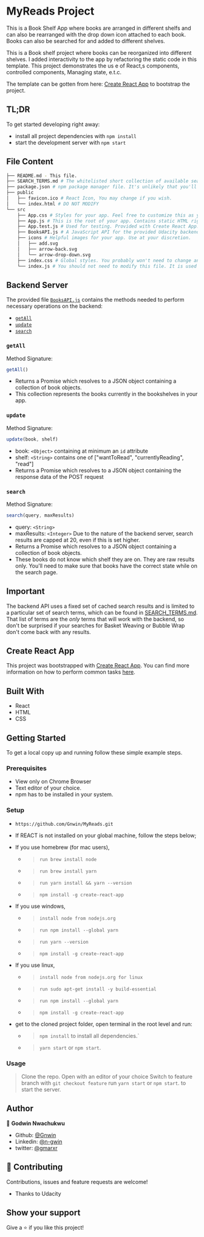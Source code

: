 # MyReads Project
This is a Book Shelf App where books are arranged in different shelfs and can also be rearranged with the drop down icon attached to each book. Books can also be searched for and added to different shelves.

This is a Book shelf project where books can be reorganized into different shelves. I added interactivity to the app by refactoring the static code in this template. This project demonstrates the us e of React,s components, controlled components, Managing state, e.t.c.

The template can be gotten from here: [Create React App](https://github.com/facebookincubator/create-react-app) to bootstrap the project.

## TL;DR

To get started developing right away:

* install all project dependencies with `npm install`
* start the development server with `npm start`

## File Content
```bash
├── README.md - This file.
├── SEARCH_TERMS.md # The whitelisted short collection of available search terms for you to use with your app.
├── package.json # npm package manager file. It's unlikely that you'll need to modify this.
├── public
│   ├── favicon.ico # React Icon, You may change if you wish.
│   └── index.html # DO NOT MODIFY
└── src
    ├── App.css # Styles for your app. Feel free to customize this as you desire.
    ├── App.js # This is the root of your app. Contains static HTML right now.
    ├── App.test.js # Used for testing. Provided with Create React App. Testing is encouraged, but not required.
    ├── BooksAPI.js # A JavaScript API for the provided Udacity backend. Instructions for the methods are below.
    ├── icons # Helpful images for your app. Use at your discretion.
    │   ├── add.svg
    │   ├── arrow-back.svg
    │   └── arrow-drop-down.svg
    ├── index.css # Global styles. You probably won't need to change anything here.
    └── index.js # You should not need to modify this file. It is used for DOM rendering only.
```


## Backend Server

The provided file [`BooksAPI.js`](src/BooksAPI.js) contains the methods needed to perform necessary operations on the backend:

* [`getAll`](#getall)
* [`update`](#update)
* [`search`](#search)

### `getAll`

Method Signature:

```js
getAll()
```

* Returns a Promise which resolves to a JSON object containing a collection of book objects.
* This collection represents the books currently in the bookshelves in your app.

### `update`

Method Signature:

```js
update(book, shelf)
```

* book: `<Object>` containing at minimum an `id` attribute
* shelf: `<String>` contains one of ["wantToRead", "currentlyReading", "read"]  
* Returns a Promise which resolves to a JSON object containing the response data of the POST request

### `search`

Method Signature:

```js
search(query, maxResults)
```

* query: `<String>`
* maxResults: `<Integer>` Due to the nature of the backend server, search results are capped at 20, even if this is set higher.
* Returns a Promise which resolves to a JSON object containing a collection of book objects.
* These books do not know which shelf they are on. They are raw results only. You'll need to make sure that books have the correct state while on the search page.

## Important
The backend API uses a fixed set of cached search results and is limited to a particular set of search terms, which can be found in [SEARCH_TERMS.md](SEARCH_TERMS.md). That list of terms are the _only_ terms that will work with the backend, so don't be surprised if your searches for Basket Weaving or Bubble Wrap don't come back with any results.

## Create React App

This project was bootstrapped with [Create React App](https://github.com/facebookincubator/create-react-app). You can find more information on how to perform common tasks [here](https://github.com/facebookincubator/create-react-app/blob/master/packages/react-scripts/template/README.md).

## Built With

- React
- HTML
- CSS


## Getting Started

To get a local copy up and running follow these simple example steps.

### Prerequisites

- View only on Chrome Browser
- Text editor of your choice.
- npm has to be installed in your system.

### Setup

- `https://github.com/Gnwin/MyReads.git`
- If REACT is not installed on your global machine, follow the steps below;

- If you use homebrew (for mac users),
	- > `run brew install node`
    - > `run brew install yarn`
    - > `run yarn install && yarn --version`
    - > `npm install -g create-react-app`
- If you use windows,
	- > `install node from nodejs.org`
    - > `run npm install --global yarn`
    - > `run yarn --version`
    - > `npm install -g create-react-app`
- If you use linux,
	- > `install node from nodejs.org for linux`
    - > `run sudo apt-get install -y build-essential`
    - > `run npm install --global yarn`
    - > `npm install -g create-react-app`
- get to the cloned project folder, open terminal in the root level and run:
	- > `npm install` to install all dependencies.`
	- > `yarn start` or `npm start`.

### Usage

> Clone the repo.
> Open with an editor of your choice
> Switch to feature branch with `git checkout feature`
> run `yarn start` or `npm start`. to start the server.



## Author

👤 **Godwin Nwachukwu**

- Github: [@Gnwin](https://github.com/Gnwin)
- Linkedin: [@n-gwin](https://www.linkedin.com/in/n-gwin/)
- twitter: [@gmarxr](https://www.twitter.com/gmarxr)


## 🤝 Contributing

Contributions, issues and feature requests are welcome!
- Thanks to Udacity


## Show your support

Give a ⭐️ if you like this project!





